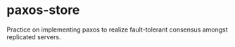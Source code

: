 # paxos-store
Practice on implementing paxos to realize fault-tolerant consensus amongst replicated servers.
